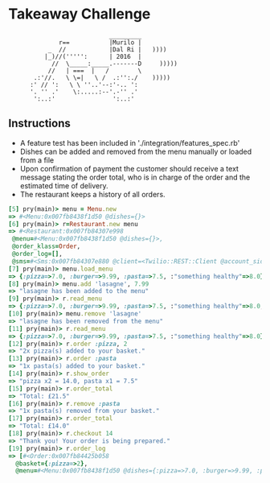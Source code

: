 Takeaway Challenge
==================
```
                            _________
              r==           |Murilo |
           _  //            |Dal Ri |   ))))
          |_)//(''''':      | 2016  |
            //  \_____:_____.-------D     )))))
           //   | ===  |   /        \
       .:'//.   \ \=|   \ /  .:'':./    )))))
      :' // ':   \ \ ''..'--:'-.. ':
      '. '' .'    \:.....:--'.-'' .'
       ':..:'                ':..:'

 ```

Instructions
-------

* A feature test has been included in './integration/features_spec.rb'
* Dishes can be added and removed from the menu manually or loaded from a file
* Upon confirmation of payment the customer should receive a text message stating the order total, who is in charge of the order and the estimated time of delivery.
* The restaurant keeps a history of all orders.


```ruby
[5] pry(main)> menu = Menu.new
=> #<Menu:0x007fb8438f1d50 @dishes={}>
[6] pry(main)> r=Restaurant.new menu
=> #<Restaurant:0x007fb84307e998
 @menu=#<Menu:0x007fb8438f1d50 @dishes={}>,
 @order_klass=Order,
 @order_log=[],
 @sms=#<Sms:0x007fb84307e880 @client=<Twilio::REST::Client @account_sid=XXXXXXXXXXXXXXXXXXXXXXXXXXXXX>>>
[7] pry(main)> menu.load_menu
=> {:pizza=>7.0, :burger=>9.99, :pasta=>7.5, :"something healthy"=>8.0}
[8] pry(main)> menu.add 'lasagne', 7.99
=> "lasagne has been added to the menu"
[9] pry(main)> r.read_menu
=> {:pizza=>7.0, :burger=>9.99, :pasta=>7.5, :"something healthy"=>8.0, :lasagne=>7.99}
[10] pry(main)> menu.remove 'lasagne'
=> "lasagne has been removed from the menu"
[11] pry(main)> r.read_menu
=> {:pizza=>7.0, :burger=>9.99, :pasta=>7.5, :"something healthy"=>8.0}
[12] pry(main)> r.order :pizza, 2
=> "2x pizza(s) added to your basket."
[13] pry(main)> r.order :pasta
=> "1x pasta(s) added to your basket."
[14] pry(main)> r.show_order
=> "pizza x2 = 14.0, pasta x1 = 7.5"
[15] pry(main)> r.order_total
=> "Total: £21.5"
[16] pry(main)> r.remove :pasta
=> "1x pasta(s) removed from your basket."
[17] pry(main)> r.order_total
=> "Total: £14.0"
[18] pry(main)> r.checkout 14
=> "Thank you! Your order is being prepared."
[19] pry(main)> r.order_log
=> [#<Order:0x007fb84425b058
  @basket={:pizza=>2},
  @menu=#<Menu:0x007fb8438f1d50 @dishes={:pizza=>7.0, :burger=>9.99, :pasta=>7.5, :"something healthy"=>8.0}>>]
```
